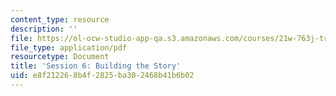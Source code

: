 ```yaml
---
content_type: resource
description: ''
file: https://ol-ocw-studio-app-qa.s3.amazonaws.com/courses/21w-763j-transmedia-storytelling-modern-science-fiction-spring-2014/e8f212268b4f2825ba302468b41b6b02_MIT21W_763JS14_Session_6.pdf
file_type: application/pdf
resourcetype: Document
title: 'Session 6: Building the Story'
uid: e8f21226-8b4f-2825-ba30-2468b41b6b02
---
```

